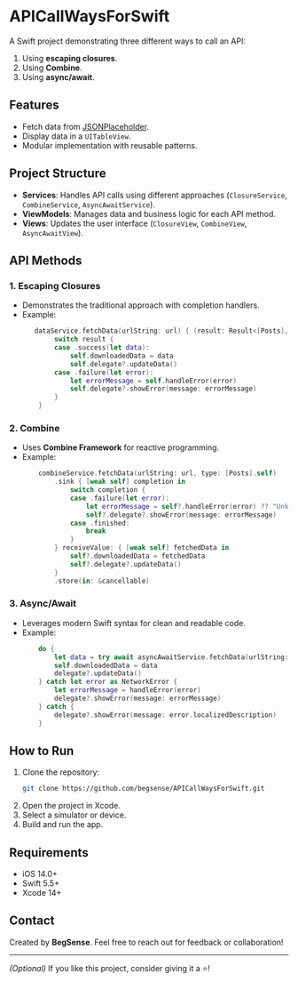 # APICallWaysForSwift

A Swift project demonstrating three different ways to call an API:
1. Using **escaping closures**.
2. Using **Combine**.
3. Using **async/await**.

## Features
- Fetch data from [JSONPlaceholder](https://jsonplaceholder.typicode.com/posts).
- Display data in a `UITableView`.
- Modular implementation with reusable patterns.

## Project Structure
- **Services**: Handles API calls using different approaches (`ClosureService`, `CombineService`, `AsyncAwaitService`).
- **ViewModels**: Manages data and business logic for each API method.
- **Views**: Updates the user interface (`ClosureView`, `CombineView`, `AsyncAwaitView`).

## API Methods

### 1. Escaping Closures
- Demonstrates the traditional approach with completion handlers.
- Example:
    ```swift
       dataService.fetchData(urlString: url) { (result: Result<[Posts], Error>) in
            switch result {
            case .success(let data):
                self.downloadedData = data
                self.delegate?.updateData()
            case .failure(let error):
                let errorMessage = self.handleError(error)
                self.delegate?.showError(message: errorMessage)
            }
        }
    ```

### 2. Combine
- Uses **Combine Framework** for reactive programming.
- Example:
    ```swift
        combineService.fetchData(urlString: url, type: [Posts].self)
            .sink { [weak self] completion in
                switch completion {
                case .failure(let error):
                    let errorMessage = self?.handleError(error) ?? "Unknown error"
                    self?.delegate?.showError(message: errorMessage)
                case .finished:
                    break
                }
            } receiveValue: { [weak self] fetchedData in
                self?.downloadedData = fetchedData
                self?.delegate?.updateData()
            }
            .store(in: &cancellable)
    ```

### 3. Async/Await
- Leverages modern Swift syntax for clean and readable code.
- Example:
    ```swift
        do {
            let data = try await asyncAwaitService.fetchData(urlString: url, type: [Posts].self)
            self.downloadedData = data
            delegate?.updateData()
        } catch let error as NetworkError {
            let errorMessage = handleError(error)
            delegate?.showError(message: errorMessage)
        } catch {
            delegate?.showError(message: error.localizedDescription)
        }
    ```

## How to Run
1. Clone the repository:
    ```bash
    git clone https://github.com/begsense/APICallWaysForSwift.git
    ```
2. Open the project in Xcode.
3. Select a simulator or device.
4. Build and run the app.

## Requirements
- iOS 14.0+
- Swift 5.5+
- Xcode 14+

## Contact
Created by **BegSense**. Feel free to reach out for feedback or collaboration!

---

*(Optional)* If you like this project, consider giving it a ⭐!
